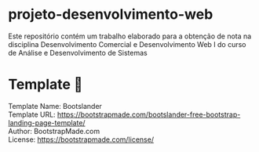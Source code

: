 # projeto-desenvolvimento-web
Este repositório contém um trabalho elaborado para a obtenção de nota na disciplina Desenvolvimento Comercial e Desenvolvimento Web I do curso de Análise e Desenvolvimento de Sistemas

# Template 🔮
Template Name: Bootslander<br>
Template URL: https://bootstrapmade.com/bootslander-free-bootstrap-landing-page-template/<br>
Author: BootstrapMade.com<br>
License: https://bootstrapmade.com/license/<br>
